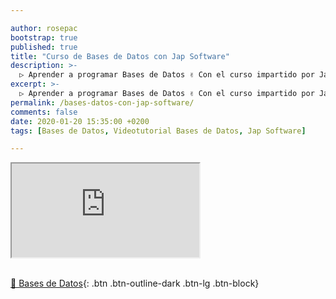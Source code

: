 ```yaml
---

author: rosepac
bootstrap: true
published: true
title: "Curso de Bases de Datos con Jap Software"
description: >-
  ▷ Aprender a programar Bases de Datos ✌️ Con el curso impartido por Jap Software
excerpt: >-
  ▷ Aprender a programar Bases de Datos ✌️ Con el curso impartido por Jap Software
permalink: /bases-datos-con-jap-software/
comments: false
date: 2020-01-20 15:35:00 +0200
tags: [Bases de Datos, Videotutorial Bases de Datos, Jap Software]

---
```


<div class="embed-responsive embed-responsive-16by9">
  <iframe class="embed-responsive-item" src="https://www.youtube-nocookie.com/embed/videoseries?list=PLLJJqiFt6VPrMus1P8EyyxCTDDm522ca-" allowfullscreen></iframe>
</div><br/>

[📁 Bases de Datos](/cursos-tecnologia/#-bases-de-datos){: .btn .btn-outline-dark .btn-lg .btn-block}
